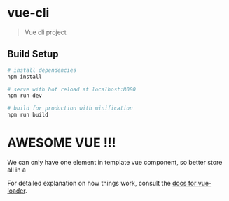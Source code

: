 # vue-cli

> Vue cli project

## Build Setup

``` bash
# install dependencies
npm install

# serve with hot reload at localhost:8080
npm run dev

# build for production with minification
npm run build
```

# AWESOME VUE !!!

We can only have one element in template vue component, so better store all in a <div>

For detailed explanation on how things work, consult the [docs for vue-loader](http://vuejs.github.io/vue-loader).
